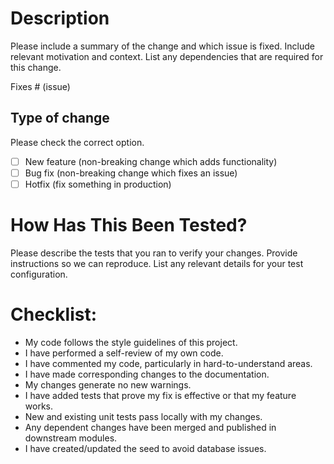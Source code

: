 # Description

Please include a summary of the change and which issue is fixed. Include relevant motivation and context. List any dependencies that are required for this change.

Fixes # (issue)

## Type of change

Please check the correct option.

- [ ] New feature (non-breaking change which adds functionality)
- [ ] Bug fix (non-breaking change which fixes an issue)
- [ ] Hotfix (fix something in production)

# How Has This Been Tested?

Please describe the tests that you ran to verify your changes. Provide instructions so we can reproduce. List any relevant details for your test configuration.

# Checklist:

- My code follows the style guidelines of this project.
- I have performed a self-review of my own code.
- I have commented my code, particularly in hard-to-understand areas.
- I have made corresponding changes to the documentation.
- My changes generate no new warnings.
- I have added tests that prove my fix is effective or that my feature works.
- New and existing unit tests pass locally with my changes.
- Any dependent changes have been merged and published in downstream modules.
- I have created/updated the seed to avoid database issues.